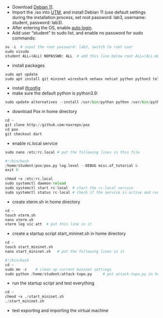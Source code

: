 - Download [Debian 11](https://cdimage.debian.org/debian-cd/current/amd64/iso-cd/debian-11.6.0-amd64-netinst.iso).
- Import the .iso into [UTM](https://github.com/utmapp/UTM/releases/latest/download/UTM.dmg), and install Debian 11 (use default settings during the installation process, set root password: lab3, username: student, password: lab3).
- After entering the OS, enable [auto login](https://help.ubuntu.com/stable/ubuntu-help/user-autologin.html.en).
- Add user “student” to sudo list, and enable no password for sudo commands:
```python
su -i  # input the root password: lab3, switch to root user
sudo visudo
student ALL=(ALL) NOPASSWD: ALL  # add this line below root ALL=(ALL:ALL) ALL
```
- install packages
```python
sudo apt update
sudo apt install git mininet wireshark netwox netcat python python3 telnetd telnet libreoffice xterm -y
```
- install [ifconfig](https://www.how2shout.com/linux/install-ifconfigon-debian-11-or-10-if-command-not-found/)
- make sure the default python is python3.9:
```python
sudo update-alternatives --install /usr/bin/python python /usr/bin/python3.9 1
```
- download Pox in home directory
```python
cd ~
git clone http://github.com/noxrepo/pox
cd pox
git checkout dart
```

- enable rc.local service 
```python
sudo nano /etc/rc.local # put the following lines in this file
```

```python
#!/bin/bash
/home/student/pox/pox.py log.level --DEBUG misc.of_tutorial &
exit 0
```


```python
chmod +x /etc/rc.local
sudo systemctl daemon-reload
sudo systemctl start rc-local  # start the rc-local service
sudo systemctl status rc-local # check if the service is active and running
```
- create xterm.sh in home directory
```python
cd ~
touch xterm.sh
nano xterm.sh
xterm leg vic att  # put this line in it
```
- create a startup script start_mininet.sh in home directory
```python
cd ~
touch start_mininet.sh
nano start_mininet.sh   # put the following lines in it
```
```python
#!/bin/bash
cd ~
sudo mn -c    # clean up current mininet settings
sudo python /home/student/attack-topo.py     # put attack-topo.py in home directory
```
- run the startup script and test everything
```python
cd ~
chmod +x ./start_mininet.sh
./start_mininet.sh
```
- test exporting and importing the virtual machine
